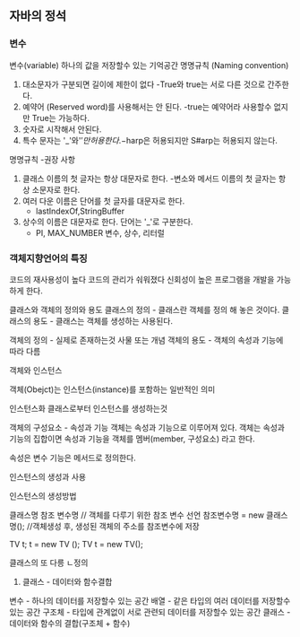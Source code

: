 ## 자바의 정석

### 변수
변수(variable) 하나의 값을 저장할수 있는 기억공간
명명규칙 (Naming convention)
1. 대소문자가 구분되면 길이에 제한이 없다
    -True와 true는 서로 다른 것으로 간주한다.
2. 예약어 (Reserved word)를 사용해서는 안 된다.
    -true는 예약어라 사용할수 없지만 True는 가능하다.
3. 숫자로 시작해서 안된다.
4. 특수 문자는 '_'와'$'만 허용한다.
    -$harp은 허용되지만 S#arp는 허용되지 않는다.

명명규칙 -권장 사항
1. 클래스 이름의 첫 글자는 항상 대문자로 한다.
    -변소와 메서드 이름의 첫 글자는 항상 소문자로 한다.
2. 여러 다운 이름은 단어를 첫 글자를 대문자로 한다.
    - lastIndexOf,StringBuffer
3. 상수의 이름은 대문자로 한다. 단어는 '_'로 구분한다.
    - PI, MAX_NUMBER
변수, 상수, 리터럴



### 객체지향언어의 특징
코드의 재사용성이 높다
코드의 관리가 숴워졌다
신회성이 높은 프로그램을 개발을 가능하게 한다.

클래스와 객체의 정의와 용도
클래스의 정의 - 클래스란 객체를 정의 해 놓은 것이다.
클래스의 용도 - 클래스는 객체를 생성하는 사용된다.

객체의 정의 - 실제로 존재하는것 사물 또는 개념
객체의 용도 - 객체의 속성과 기능에 따라 다름

객체와 인스턴스

객체(Obejct)는 인스턴스(instance)를 포함하는 일반적인 의미

인스턴스화
클래스로부터 인스턴스를 생성하는것


객체의 구성요소  - 속성과 기능
객체는 속성과 기능으로 이루어져 있다.
객체는 속성과 기능의 집합이면 속성과 기능을 객체를 멤버(member, 구성요소)
라고 한다.

속성은 변수 기능은 메서드로 정의한다.

인스턴스의 생성과 사용

인스턴스의 생성방법

클래스명 참조 변수명 // 객체를 다루기 위한 참조 변수 선언
참조변수명 = new 클래스명(); //객체생성 후, 생성된 객체의 주소를 참조변수에 저장

TV t;
t = new TV ();
TV t = new TV();

클래스의 또 다릉 ㄴ정의
1. 클래스 - 데이터와 함수결합

변수 - 하나의 데이터를 저장할수 있는 공간
배열 - 같은 타입의 여러 데이터를 저장할수 있는 공간
구조체 - 타입에 관계없이 서로 관련되 데이터를 저장할수 있는 공간
클래스 -  데이터와 함수의 결합(구조체 + 함수)





